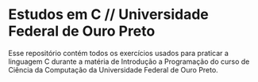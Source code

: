 # Estudos em C // Universidade Federal de Ouro Preto


 Esse repositório contém todos os exercícios usados para praticar a linguagem C durante a matéria de Introdução a Programação do curso de Ciência da Computação da Universidade Federal de Ouro Preto.
